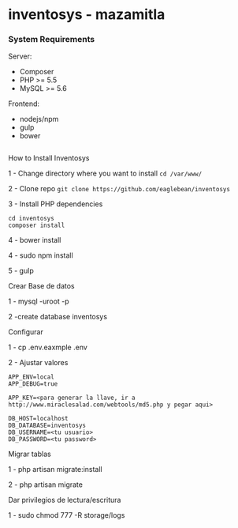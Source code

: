 # inventosys - mazamitla

### System Requirements
Server:
- Composer
- PHP >= 5.5
- MySQL >= 5.6

Frontend:
- nodejs/npm
- gulp
- bower
```

```


How to Install Inventosys

1 - Change directory where you want to install
```cd /var/www/```

2 - Clone repo
```git clone https://github.com/eaglebean/inventosys```

3 - Install PHP dependencies
```
cd inventosys
composer install
```

4 -
bower install

4 - sudo npm install

5 - gulp



Crear Base de datos

1 - mysql -uroot -p

2 -create database inventosys





Configurar

1 - cp .env.eaxmple .env

2 - Ajustar valores
```
APP_ENV=local
APP_DEBUG=true

APP_KEY=<para generar la llave, ir a http://www.miraclesalad.com/webtools/md5.php y pegar aqui>

DB_HOST=localhost
DB_DATABASE=inventosys
DB_USERNAME=<tu usuario>
DB_PASSWORD=<tu password>
```






Migrar tablas

1 - php artisan migrate:install

2 - php artisan migrate





Dar privilegios de lectura/escritura

1 - sudo chmod 777 -R storage/logs
